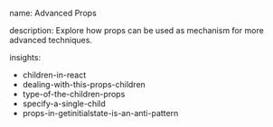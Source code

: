name: Advanced Props

description: Explore how props can be used as mechanism for more advanced techniques.

insights:

- children-in-react
- dealing-with-this-props-children
- type-of-the-children-props
- specify-a-single-child
- props-in-getinitialstate-is-an-anti-pattern
